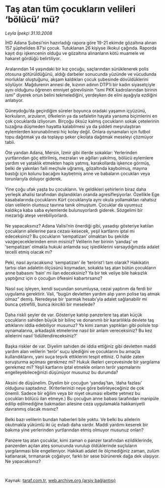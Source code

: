 # Taş atan tüm çocukların velileri ‘bölücü’ mü?

*Leyla İpekçi 31.10.2008*

<div class="taraf_structure_2col_1zq">
<div class="margen_n">



 <p>İHD Adana Şubesi’nin hazırladığı rapora göre 19-21 ekimde gözaltına alınan 157 şüpheliden 87’si çocuk. Tutuklanan 26 kişiyse ilkokul çağında. Raporda kayıt dışı işkencenin olduğu ve gözaltına alınanların kötü muamele ve hakaret gördüğü belirtiliyor.<br/><br/>Aralarından 14 yaşındaki bir kız çocuğu, saçlarından sürüklenerek polis otosuna götürüldüğünü, aldığı darbeler sonucunda yüzünde ve vücudunda morluklar oluştuğunu, akşam kaldıkları çocuk şubesinde dövüldüklerini söylüyor. Mağdurenin annesi de, kızının adının DTP’li bir kadın siyasetçiyle aynı olduğunu öğrenen emniyet görevlisinin “ismi PKK kadrolarından birinin ismi” diyerek onun belini tekmelediğini, yerdeyken de elini ayağıyla ezdiğini anlatıyor. <br/><br/>Güneydoğu’da geçirdiğim süreler boyunca oradaki yaşamın içyüzünü, korkuların, arzuların, öfkelerin ya da sefaletin hayata yansıma biçimlerini en çok çocuklarda izliyorum. Birçoğu öksüz kalmış çocukların sokak çetelerinin tuzağına düşmeden hayatta kalabilmesi ya da şiddeti meşrulaştıran eylemlerden korunabilmesi hiç kolay değil. Onlara oynamaları için futbol topu dağıtmak ya da toplayıp şeker çikolata dağıtmak meseleyi çözmüyor tabii. <br/><br/>Öte yandan Adana, Mersin, İzmir gibi illerde sokaklar: Yerlerinden yurtlarından göç ettirilmiş, mezraları ve ağılları yakılmış, bölücü eylemlere yardım ve yataklık etmekten hapis yatmış, karakollarda işkence görmüş, belki de yakınları faili meçhule uğramış, gözaltında kaybolmuş, mayına bastığı için kolunu bacağını kaybetmiş anne ve babaların çocukları veya torunlarıyla doluyor giderek. <br/><br/>Yine çoğu ufak yaşta bu çocukların. Ve geldikleri şehirlerin biraz daha yerleşik ahalisi tarafından dışlandıkları oranda agresifleşiyorlar. Özellikle Ege kasabalarında çocuklarını Kürt çocuklarıyla aynı okula yollamaktan rahatsız olan velilerin olumsuz tavrına tanık olmuştum. Çocuklar da uyumsuz kaldıkça kaba saba eylemlerde bulunuyorlardı giderek. Sözgelimi bir mezarlığı ateşe verebiliyorlardı.<br/><br/>Ne yapacaksınız? Adana Valisi’nin önerdiği gibi, yasadışı gösteriye katılan çocukların ailelerine para cezası kesecek, yeşil kartlarını iptal mi edeceksiniz? Bu çocukların ‘sempatizan’ olmaktan bu şekilde vazgeçeceklerinden emin misiniz? Velilerin her birinin ‘yandaş’ ve ‘sempatizan’ olmakla hukuki anlamda suç işlediklerini varsaydığınızda adalet tecelli etmiş olacak mı? <br/><br/>Peki, nasıl ayıracaksınız ‘sempatizan’ ile ‘terörist’i tam olarak? Hakikatin tartısı olan adaletin ölçüsünü koymadan, sokakta taş atan bütün çocukların anne babasını ‘hain’ mi ilan edeceksiniz? Ya bir tek veliye bile haksızlık yaptığınız için o çocuğun öfkesini kabartırsanız? <br/><br/>Nasıl suç işleyen, kendi suçundan sorumluysa, cezai yaptırım da ferdi bir uygulama gerektirir. Vali, “bugün devletten yardım alıp yarın polise taş atmak olmaz” demiş. Neredeyse bir ‘parmak hesabı’yla adalet sağlanabilir mi bunca çetrefilli, bunca ikircikli bir meselede?<br/><br/>Daha riskli şeyler de var. Gösteriye katılıp panzerlere taş atan küçük çocukların sahiden büyük bir bilinç ve donanımlı bir kararlılıkla devlete taş attıklarını iddia edebiliyor musunuz? Ya kimi zaman yaptıkları gibi polisle top oynamalarına, arkadaşlık etmelerine nasıl bir anlam vereceksiniz? Bu kez ailelerini nasıl ‘ödüllendireceksiniz?’<br/><br/>Başka riskler de var. Diyelim sahiden de iddia ettiğiniz gibi devletten maddi yardım alan velilerin ‘terör’ suçu işlediğini ve çocuklarını bu amaçla kullandıklarını, yani suça teşvik ettiklerini tespit ettiniz. O halde zaten soruşturma açılması gerekmez mi? Hukuk ilkeleri çerçevesinde bir yargılama gerekmez mi? Yeşil kartlarını iptal etmekle onların terör yapmalarını engelleyebileceğinizi düşünüyor musunuz bu durumda?<br/><br/>Aksini de düşünelim. Diyelim bir çocuğun ‘yandaş’tan, ‘daha fazlası’ olduğunu saptadınız. (Kriterlerinizi neye göre belirleyeceğiniz de çok önemli. Sadece bir eğilim veya bir niyet okuması elbette yetmez bu çocukları bölücü ilan etmeye.) Bu çocuğun anne babası tarafından manipüle edilip edilmediğine bakmadan ailesine ceza uygulamakla hakkaniyetli davranmış olacak mısınız? <br/><br/>Belki bazı velilerin bundan haberleri bile yoktu. Ve belki bu ailelerin okutmakla yükümlü iki üç evladı daha vardır. Maddi yardımı keserek bir bakıma yine yerlerinden yurtlarından etmiş olmuyor musunuz onları? <br/><br/>Panzere taş atan çocuklar, kimi zaman o panzer tarafından ezildiklerinde, panzerden açılan ateş sonucunda vurulup öldüklerinde suçluların yargılanması bile engelleniyor. Hakikati adalet ile ölçmediğiniz zaman, zulüm katlanarak, tırmanarak çoğalıyor, farklı bir sese bürünerek dağa dek ulaşıyor. Ne yapacaksınız?</p>

<br/>


<div id="taraf_not">
</div>

</div>


</div>

Kaynak: [taraf.com.tr](http://www.taraf.com.tr:80/makale/2469.htm), [web.archive.org (arşiv bağlantısı)](http://web.archive.org/web/20081219131333/http://www.taraf.com.tr:80/makale/2469.htm)
